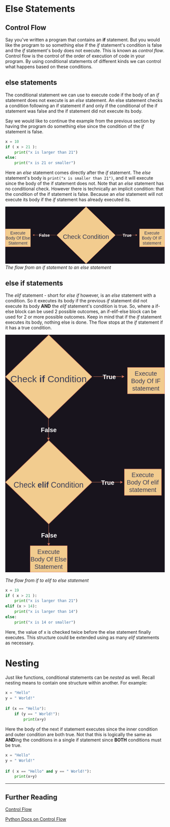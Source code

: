 # Else Statements

## Control Flow
Say you've written a program that contains an **if** statement. But you would like the program to so something else if the *if* statement's condition is false and the *if* statement's body does not execute. This is known as *control flow*. Control flow is the control of the order of execution of code in your program. By using conditional statements of different kinds we can control what happens based on these conditions. 

## else statements
The conditional statement we can use to execute code if the body of an *if* statement does not execute is an *else* statement. An else statement checks a condition following an if statement if and only if the conditional of the if statement was false and the if statement did not execute its body. 

Say we would like to continue the example from the previous section by having the program do something else since the condition of the *if* statement is false.

```Python
x = 10
if ( x > 21 ):
    print("x is larger than 21")
else:
    print("x is 21 or smaller")
```
Here an *else* statement comes directly after the *if* statement. The *else* statement's body is `print("x is smaller than 21")`, and it will execute since the body of the if statement does not. Note that an *else* statement has no conditional check. However there is technically an implicit condition: that the condition of the if statement is false. Because an *else* statement will not execute its body if the *if* statement has already executed its.

![else](./imgs/else.drawio.png)
*The flow from an if statement to an else statement*

## else if statements 
The *elif* statement - short for *else if* however, is an *else* statement with a condition. So it executes its body if the previous *if* statement did not execute its body **AND** the *elif* statement's condition is true. So, where a if-else block can be used 2 possible outcomes, an if-elif-else block can be used for 2 or more possible outcomes. Keep in mind that if the *if* statement executes its body, nothing else is done. The flow stops at the *if* statement if it has a true condition.

![elif](./imgs/elif.drawio.png)

*The flow from if to elif to else statement*

```Python
x = 19
if ( x > 21 ):
    print("x is larger than 21")
elif (x > 14):
    print("x is larger than 14")
else:
    print("x is 14 or smaller")
```
Here, the value of x is checked twice before the else statement finally executes. This structure could be extended using as many *elif* statements as necessary.

# Nesting

Just like functions, conditional statements can be *nested* as well. Recall nesting means to contain one structure within another. For example:

```Python
x = "Hello"
y = " World!"

if (x == "Hello"):
    if (y == " World!"):
        print(x+y)
```

Here the body of the next if statement executes since the inner condition and outer condition are both true. Not that this is logically the same as **AND**ing the conditions in a single if statement since **BOTH** conditions must be true.
```Python
x = "Hello"
y = " World!"

if ( x == "Hello" and y == " World!"):
    print(x+y)
```

---

## Further Reading 

[Control Flow](https://en.wikipedia.org/wiki/Control_flow)

[Python Docs on Control Flow](https://docs.python.org/3/tutorial/controlflow.html)

